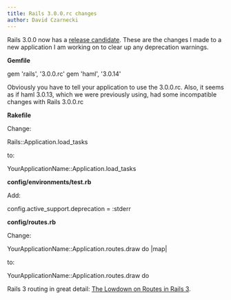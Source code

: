 ```yaml
---
title: Rails 3.0.0.rc changes
author: David Czarnecki
---
```

Rails 3.0.0 now has a [release candidate](http://weblog.rubyonrails.org/2010/7/26/rails-3-0-release-candidate). These are the changes I made to a new application I am working on to clear up any deprecation warnings.



 **Gemfile**

 gem 'rails', '3.0.0.rc'
 gem 'haml', '3.0.14'

 Obviously you have to tell your application to use the 3.0.0.rc. Also, it seems as if haml 3.0.13, which we were previously using, had some incompatible changes with Rails 3.0.0.rc

 **Rakefile**

 Change:

 Rails::Application.load_tasks

 to:

 YourApplicationName::Application.load_tasks

 **config/environments/test.rb**

 Add:

 config.active_support.deprecation = :stderr

 **config/routes.rb**

 Change:

 YourApplicationName::Application.routes.draw do |map|

 to:

 YourApplicationName::Application.routes.draw do

 Rails 3 routing in great detail: [The Lowdown on Routes in Rails 3](http://www.engineyard.com/blog/2010/the-lowdown-on-routes-in-rails-3/).
